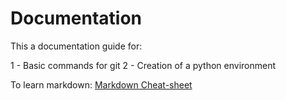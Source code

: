 # Documentation

This a documentation guide for:

1 - Basic commands for git
2 - Creation of a python environment

To learn markdown: [Markdown Cheat-sheet](https://www.markdownguide.org/cheat-sheet/)
